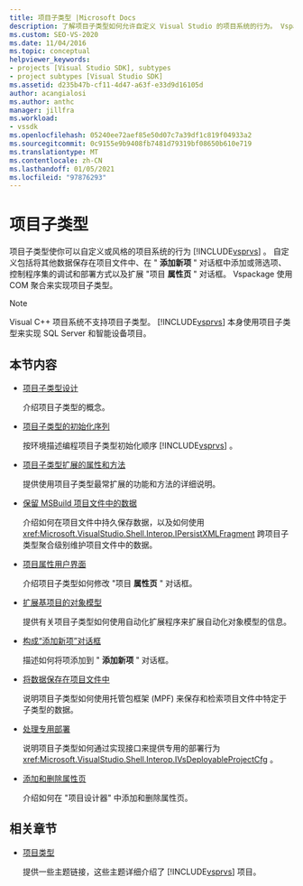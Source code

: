 ```yaml
---
title: 项目子类型 |Microsoft Docs
description: 了解项目子类型如何允许自定义 Visual Studio 的项目系统的行为。 Vspackage 使用 COM 聚合来实现项目子类型。
ms.custom: SEO-VS-2020
ms.date: 11/04/2016
ms.topic: conceptual
helpviewer_keywords:
- projects [Visual Studio SDK], subtypes
- project subtypes [Visual Studio SDK]
ms.assetid: d235b47b-cf11-4d47-a63f-e33d9d16105d
author: acangialosi
ms.author: anthc
manager: jillfra
ms.workload:
- vssdk
ms.openlocfilehash: 05240ee72aef85e50d07c7a39df1c819f04933a2
ms.sourcegitcommit: 0c9155e9b9408fb7481d79319bf08650b610e719
ms.translationtype: MT
ms.contentlocale: zh-CN
ms.lasthandoff: 01/05/2021
ms.locfileid: "97876293"
---
```

# <a name="project-subtypes"></a>项目子类型
项目子类型使你可以自定义或风格的项目系统的行为 [!INCLUDE[vsprvs](../../code-quality/includes/vsprvs_md.md)] 。 自定义包括将其他数据保存在项目文件中、在 " **添加新项** " 对话框中添加或筛选项、控制程序集的调试和部署方式以及扩展 "项目 **属性页** " 对话框。 Vspackage 使用 COM 聚合来实现项目子类型。

> [!NOTE]
> Visual C++ 项目系统不支持项目子类型。 [!INCLUDE[vsprvs](../../code-quality/includes/vsprvs_md.md)] 本身使用项目子类型来实现 SQL Server 和智能设备项目。

## <a name="in-this-section"></a>本节内容

- [项目子类型设计](../../extensibility/internals/project-subtypes-design.md)

  介绍项目子类型的概念。

- [项目子类型的初始化序列](../../extensibility/internals/initialization-sequence-of-project-subtypes.md)

  按环境描述编程项目子类型初始化顺序 [!INCLUDE[vsprvs](../../code-quality/includes/vsprvs_md.md)] 。

- [项目子类型扩展的属性和方法](../../extensibility/internals/properties-and-methods-extended-by-project-subtypes.md)

  提供使用项目子类型最常扩展的功能和方法的详细说明。

- [保留 MSBuild 项目文件中的数据](../../extensibility/internals/persisting-data-in-the-msbuild-project-file.md)

  介绍如何在项目文件中持久保存数据，以及如何使用 <xref:Microsoft.VisualStudio.Shell.Interop.IPersistXMLFragment> 跨项目子类型聚合级别维护项目文件中的数据。

- [项目属性用户界面](../../extensibility/internals/project-property-user-interface.md)

  介绍项目子类型如何修改 "项目 **属性页** " 对话框。

- [扩展基项目的对象模型](../../extensibility/internals/extending-the-object-model-of-the-base-project.md)

  提供有关项目子类型如何使用自动化扩展程序来扩展自动化对象模型的信息。

- [构成“添加新项”对话框](../../extensibility/internals/contributing-to-the-add-new-item-dialog-box.md)

  描述如何将项添加到 " **添加新项** " 对话框。

- [将数据保存在项目文件中](../../extensibility/saving-data-in-project-files.md)

  说明项目子类型如何使用托管包框架 (MPF) 来保存和检索项目文件中特定于子类型的数据。

- [处理专用部署](../../extensibility/internals/handling-specialized-deployment.md)

  说明项目子类型如何通过实现接口来提供专用的部署行为 <xref:Microsoft.VisualStudio.Shell.Interop.IVsDeployableProjectCfg> 。

- [添加和删除属性页](../../extensibility/adding-and-removing-property-pages.md)

  介绍如何在 "项目设计器" 中添加和删除属性页。

## <a name="related-sections"></a>相关章节

- [项目类型](../../extensibility/internals/project-types.md)

  提供一些主题链接，这些主题详细介绍了 [!INCLUDE[vsprvs](../../code-quality/includes/vsprvs_md.md)] 项目。
